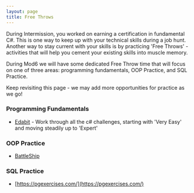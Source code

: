 ```yaml
---
layout: page
title: Free Throws
---
```


During Intermission, you worked on earning a certification in fundamental C#.  This is one way to keep up with your technical skills during a job hunt.  Another way to stay current with your skills is by practicing 'Free Throws' - activities that will help you cement your existing skills into muscle memory.

During Mod6 we will have some dedicated Free Throw time that will focus on one of three areas: programming fundamentals, OOP Practice, and SQL Practice.  

<section class='note' markdown='1'>
Keep revisiting this page - we may add more opportunities for practice as we go!
</section>

### Programming Fundamentals

* [Edabit](https://edabit.com/challenges) - Work through all the c# challenges, starting with 'Very Easy' and moving steadily up to 'Expert'

### OOP Practice

* [BattleShip](./battleship)


### SQL Practice

* [https://pgexercises.com/](https://pgexercises.com/)